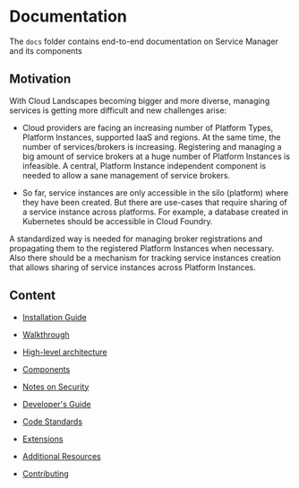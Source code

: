 # Documentation

The `docs` folder contains end-to-end documentation on Service Manager and its components

## Motivation

With Cloud Landscapes becoming bigger and more diverse, managing services is getting more difficult and new challenges arise:

* Cloud providers are facing an increasing number of Platform Types, Platform Instances, supported IaaS and regions. At the same time, the number of services/brokers is increasing. Registering and managing a big amount of service brokers at a huge number of Platform Instances is infeasible. A central, Platform Instance independent component is needed to allow a sane management of service brokers.

* So far, service instances are only accessible in the silo (platform) where they have been created. But there are use-cases that require sharing of a service instance across platforms. For example, a database created in Kubernetes should be accessible in Cloud Foundry.

A standardized way is needed for managing broker registrations and propagating them to the registered Platform Instances when necessary. Also there should be a mechanism for tracking service instances creation that allows sharing of service instances across Platform Instances.

## Content

* [Installation Guide]()
* [Walkthrough]()
* [High-level architecture]()
* [Components]()
* [Notes on Security]()

* [Developer's Guide]()
* [Code Standards]()
* [Extensions]()

* [Additional Resources]()
* [Contributing]()